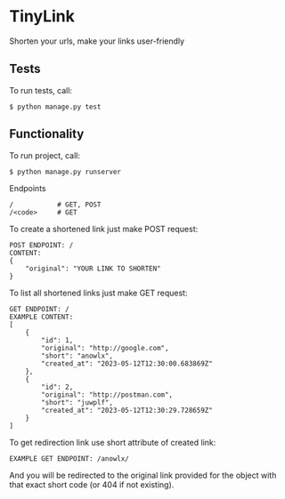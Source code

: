 # TinyLink
Shorten your urls, make your links user-friendly

## Tests

To run tests, call:

```
$ python manage.py test
```

## Functionality

To run project, call:

```
$ python manage.py runserver
```

Endpoints
```
/           # GET, POST
/<code>     # GET
```

To create a shortened link just make POST request:
```
POST ENDPOINT: /
CONTENT:
{
    "original": "YOUR LINK TO SHORTEN"
}
```

To list all shortened links just make GET request:
```
GET ENDPOINT: /
EXAMPLE CONTENT:
[
    {
        "id": 1,
        "original": "http://google.com",
        "short": "anowlx",
        "created_at": "2023-05-12T12:30:00.683869Z"
    },
    {
        "id": 2,
        "original": "http://postman.com",
        "short": "juwplf",
        "created_at": "2023-05-12T12:30:29.728659Z"
    }
]
```

To get redirection link use short attribute of created link:

```
EXAMPLE GET ENDPOINT: /anowlx/
```
And you will be redirected to the original link provided 
for the object with that exact short code (or 404 if not existing).